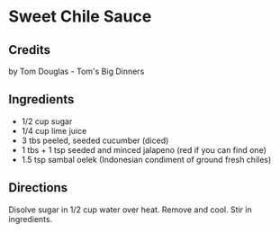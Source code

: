 # Sweet Chile Sauce 

## Credits

by Tom Douglas - Tom's Big Dinners

## Ingredients

- 1/2 cup sugar
- 1/4 cup lime juice
- 3 tbs peeled, seeded cucumber (diced)
- 1 tbs + 1 tsp seeded and minced jalapeno (red if you can find one)
- 1.5 tsp sambal oelek (Indonesian condiment of ground fresh chiles)

## Directions

Disolve sugar in 1/2 cup water over heat. Remove and cool. Stir in ingredients.

